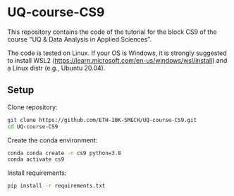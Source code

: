 # UQ-course-CS9

This repository contains the code of the tutorial for the block CS9 of the course "UQ & Data Analysis in Applied Sciences".

The code is tested on Linux. If your OS is Windows, it is strongly suggested to install WSL2 (https://learn.microsoft.com/en-us/windows/wsl/install) and a Linux distr (e.g., Ubuntu 20.04).

## Setup

Clone repository:
```bash
git clone https://github.com/ETH-IBK-SMECH/UQ-course-CS9.git
cd UQ-course-CS9
```
Create the conda environment:
```bash
conda conda create -n cs9 python=3.8
conda activate cs9
```
Install requirements:
```bash
pip install -r requirements.txt
```